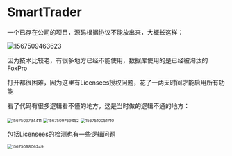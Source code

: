 # SmartTrader

一个已存在公司的项目，源码根据协议不能放出来，大概长这样：

![1567509463623](C:\Users\Alen\AppData\Roaming\Typora\typora-user-images\1567509463623.png)

因为技术比较老，有很多地方已经不能使用，数据库使用的是已经被淘汰的FoxPro

打开都很困难，因为这里有Licensees授权问题，花了一两天时间才能启用所有功能

看了代码有很多逻辑看不懂的地方，这是当时做的逻辑不通的地方：

<img src="C:\Users\Alen\AppData\Roaming\Typora\typora-user-images\1567509734411.png" alt="1567509734411" style="zoom: 67%;" />



<img src="C:\Users\Alen\AppData\Roaming\Typora\typora-user-images\1567509769452.png" alt="1567509769452" style="zoom:67%;" />

<img src="C:\Users\Alen\AppData\Roaming\Typora\typora-user-images\1567510051710.png" alt="1567510051710" style="zoom:67%;" />





包括Licensees的检测也有一些逻辑问题

<img src="C:\Users\Alen\AppData\Roaming\Typora\typora-user-images\1567509806249.png" alt="1567509806249" style="zoom:67%;" />



